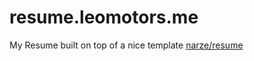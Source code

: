# resume.leomotors.me

My Resume built on top of a nice template [narze/resume](https://github.com/narze/resume)
